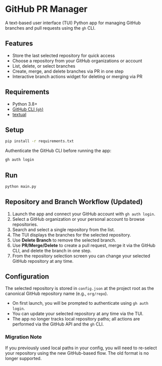# GitHub PR Manager

A text-based user interface (TUI) Python app for managing GitHub branches and pull requests using the `gh` CLI.

## Features
- Store the last selected repository for quick access
- Choose a repository from your GitHub organizations or account
- List, delete, or select branches
- Create, merge, and delete branches via PR in one step
- Interactive branch actions widget for deleting or merging via PR

## Requirements
- Python 3.8+
- [GitHub CLI (`gh`)](https://cli.github.com/)
- [textual](https://github.com/Textualize/textual)

## Setup
```bash
pip install -r requirements.txt
```

Authenticate the GitHub CLI before running the app:
```bash
gh auth login
```

## Run
```bash
python main.py
```

## Repository and Branch Workflow (Updated)

1. Launch the app and connect your GitHub account with `gh auth login`.
2. Select a GitHub organization or your personal account to browse repositories.
3. Search and select a single repository from the list.
4. The TUI displays the branches for the selected repository.
5. Use **Delete Branch** to remove the selected branch.
6. Use **PR/Merge/Delete** to create a pull request, merge it via the GitHub CLI, and delete the branch in one step.
7. From the repository selection screen you can change your selected GitHub repository at any time.

## Configuration
The selected repository is stored in `config.json` at the project root as the canonical GitHub repository name (e.g., `org/repo`).

- On first launch, you will be prompted to authenticate using `gh auth login`.
- You can update your selected repository at any time via the TUI.
- The app no longer tracks local repository paths; all actions are performed via the GitHub API and the `gh` CLI.

### Migration Note
If you previously used local paths in your config, you will need to re-select your repository using the new GitHub-based flow. The old format is no longer supported.
